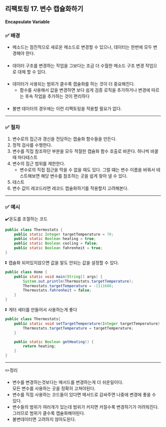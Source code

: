 ## 리팩토링 17. 변수 캡슐화하기
#### Encapsulate Variable

### ✅ 배경

- 메소드는 점진적으로 새로운 메소드로 변경할 수 있으나, 데이터는 한번에 모두 변경해야
  한다.
####
- 데이터 구조를 변경하는 작업을 그보다는 조금 더 수월한 메소드 구조 변경 작업으로 대체
  할 수 있다.
####
- 데이터가 사용되는 범위가 클수록 캡슐화를 하는 것이 더 중요해진다.
    - 함수를 사용해서 값을 변경하면 보다 쉽게 검증 로직을 추가하거나 변경에 따르는 후속
      작업을 추가하는 것이 편리하다
####
- 불변 데이터의 경우에는 이런 리팩토링을 적용할 필요가 없다.


---
### ✅ 절차
1. 변수로의 접근과 갱신을 전담하는 캡슐화 함수들을 만든다.
2. 정적 검사를 수행한다.
3. 변수를 직접 참조하던 부분을 모두 적절한 캡슐화 함수 호출로 바꾼다. 하나씩 바꿀때 마다테스트
4. 변수의 접근 범위를 제한한다.
   - 변수로의 직접 접근을 막을 수 없을 때도 있다. 그럴 떄는 변수 이름을 바꿔서 테스트해보면 해당 변수를 참조하는 곳을 쉽게 찾아 낼 수 있다.
5. 테스트
6. 변수 값이 레코드라면 레코드 캡슐화하기를 적용할지 고려해본다.
---
### ✅ 예시
✔️온도를 조절하는 코드
```java
public class Thermostats {
    public static Integer targetTemperature = 70;
    public static Boolean heating = true;
    public static Boolean cooling = false;
    public static Boolean fahrenheit = true;
}
```
⏬ 캡슐화 되어있지않으면 값을 말도 안되는 값을 설정할 수 있다.
```java
public class Home {
    public static void main(String[] args) {
        System.out.println(Thermostats.targetTemperature);
        Thermostats.targetTemperature = -1111600;
        Thermostats.fahrenheit = false;
    }
}

```
⏬ 게터 세터를 만들어서 사용하는게 좋다
```java
public class Thermostats{
    public static void setTargetTemperature(Integer targetTemperature) {
        Thermostats.targetTemperature = targetTemperature;
    }

    public static Boolean getHeating() {
        return heating;
    }
}
```

---
✏️정리
- 변수를 변경하는것보다는 메서드를 변경하는게 더 쉬운일이다.<br>
  모든 변수를 사용하는 곳을 정확히 고쳐야된다.
- 변수를 직접 사용하는 코드들이 있다면 메서드로 감싸주면 나중에 변경에 좋을 수 있다.
- 변수들의 범위가 여러개가 있는데 범위가 커지면 커질수록 변경하기가 어려워진다.<br>
  그러므로 범위가 클수록 캡슐화해야된다.
- 불변데이터면 고려하지 않아도된다.